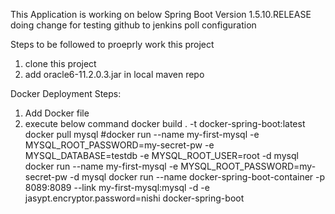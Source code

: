 This Application is working on below Spring Boot Version
<version>1.5.10.RELEASE</version>
doing change for testing github to jenkins poll configuration

Steps to be followed to proeprly work this project
1. clone this project
2. add oracle6-11.2.0.3.jar in local maven repo

Docker Deployment Steps:
1. Add Docker file
2. execute below command
   docker build . -t docker-spring-boot:latest
   docker pull mysql
   #docker run --name my-first-mysql -e MYSQL_ROOT_PASSWORD=my-secret-pw -e MYSQL_DATABASE=testdb -e MYSQL_ROOT_USER=root -d mysql
   docker run --name my-first-mysql -e MYSQL_ROOT_PASSWORD=my-secret-pw -d mysql
   docker run --name docker-spring-boot-container -p 8089:8089 --link my-first-mysql:mysql -d -e jasypt.encryptor.password=nishi docker-spring-boot


